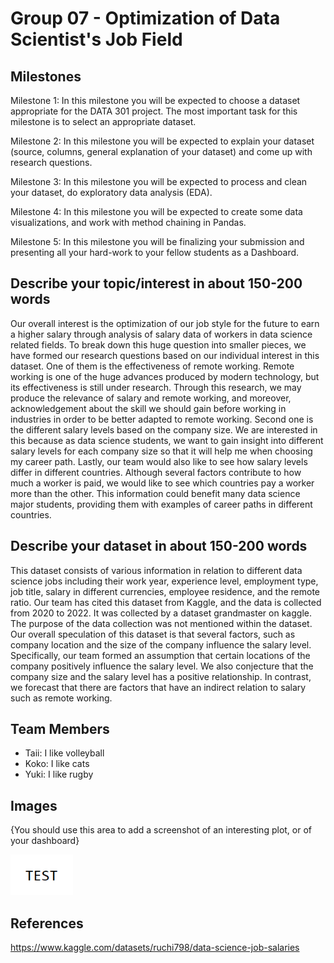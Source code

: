 # Group 07 - Optimization of Data Scientist's Job Field

## Milestones

Milestone 1: In this milestone you will be expected to choose a dataset appropriate for the DATA 301 project. The most important task for this milestone is to select an appropriate dataset.

Milestone 2: In this milestone you will be expected to explain your dataset (source, columns, general explanation of your dataset) and come up with research questions.

Milestone 3: In this milestone you will be expected to process and clean your dataset, do exploratory data analysis (EDA).

Milestone 4: In this milestone you will be expected to create some data visualizations, and work with method chaining in Pandas. 

Milestone 5: In this milestone you will be finalizing your submission and presenting all your hard-work to your fellow students as a Dashboard.


## Describe your topic/interest in about 150-200 words

Our overall interest is the optimization of our job style for the future to earn a higher salary through analysis of salary data of workers in data science related fields. To break down this huge question into smaller pieces, we have formed our research questions based on our individual interest in this dataset. 
One of them is the effectiveness of remote working. Remote working is one of the huge advances produced by modern technology, but its effectiveness is still under research. Through this research, we may produce the relevance of salary and remote working, and moreover, acknowledgement about the skill we should gain before working in industries in order to be better adapted to remote working.
Second one is the different salary levels based on the company size. We are interested in this because as data science students, we want to gain insight into different salary levels for each company size so that it will help me when choosing my career path.
Lastly, our team would also like to see how salary levels differ in different countries. Although several factors contribute to how much a worker is paid, we would like to see which countries pay a worker more than the other. This information could benefit many data science major students, providing them with examples of career paths in different countries. 


## Describe your dataset in about 150-200 words

This dataset consists of various information in relation to different data science jobs including their work year, experience level, employment type, job title, salary in different currencies, employee residence, and the remote ratio. Our team has cited this dataset from Kaggle, and the data is collected from 2020 to 2022. It was collected by a dataset grandmaster on kaggle. The purpose of the data collection was not mentioned within the dataset. 
Our overall speculation of this dataset is that several factors, such as company location and the size of the company influence the salary level. Specifically, our team formed an assumption that certain locations of the company positively influence the salary level. We also conjecture that the company size and the salary level has a positive relationship. In contrast, we forecast that there are factors that have an indirect relation to salary such as remote working. 


## Team Members

- Taii: I like volleyball
- Koko: I like cats
- Yuki: I like rugby

## Images

{You should use this area to add a screenshot of an interesting plot, or of your dashboard}

<img src ="images/test.png" width="100px">

## References

https://www.kaggle.com/datasets/ruchi798/data-science-job-salaries



